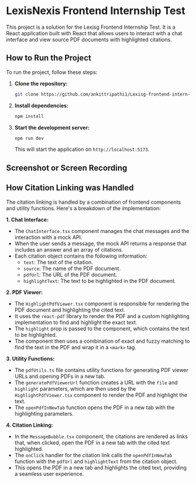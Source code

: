 # LexisNexis Frontend Internship Test

This project is a solution for the Lexisg Frontend Internship Test. It is a React
application built with React that allows users to interact with a chat interface
and view source PDF documents with highlighted citations.

## How to Run the Project

To run the project, follow these steps:

1. **Clone the repository:**

   ```bash
   git clone https://github.com/ankittripathi1/Lexisg-frontend-intern-test.git
   ```

2. **Install dependencies:**

   ```bash
   npm install
   ```

3. **Start the development server:**

   ```bash
   npm run dev
   ```

   This will start the application on `http://localhost:5173`.

## Screenshot or Screen Recording


## How Citation Linking was Handled

The citation linking is handled by a combination of frontend components and utility functions.
Here's a breakdown of the implementation:

**1. Chat Interface:**

- The `ChatInterface.tsx` component manages the chat messages and the interaction with a mock API.
- When the user sends a message, the mock API returns a response that includes an answer and an array of citations.
- Each citation object contains the following information:
  - `text`: The text of the citation.
  - `source`: The name of the PDF document.
  - `pdfUrl`: The URL of the PDF document.
  - `highlightText`: The text to be highlighted in the PDF document.

**2. PDF Viewer:**

- The `HighlightPdfViewer.tsx` component is responsible for rendering the PDF document and highlighting the cited text.
- It uses the `react-pdf` library to render the PDF and a custom highlighting implementation to find and highlight the exact text.
- The `highlight` prop is passed to the component, which contains the text to be highlighted.
- The component then uses a combination of exact and fuzzy matching to find the text in the PDF and wrap it in a `<mark>` tag.

**3. Utility Functions:**

- The `pdfUtils.ts` file contains utility functions for generating PDF viewer URLs and opening PDFs in a new tab.
- The `generatePdfViewerUrl` function creates a URL with the `file` and `highlight` parameters, which are then used by the `HighlightPdfViewer.tsx` component to render the PDF and highlight the text.
- The `openPdfInNewTab` function opens the PDF in a new tab with the highlighting parameters.

**4. Citation Linking:**

- In the `MessageBubble.tsx` component, the citations are rendered as links that, when clicked, open the PDF in a new tab with the cited text highlighted.
- The `onClick` handler for the citation link calls the `openPdfInNewTab` function with the `pdfUrl` and `highlightText` from the citation object.
- This opens the PDF in a new tab and highlights the cited text, providing a seamless user experience.
